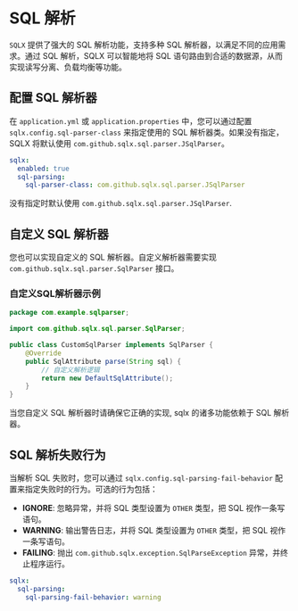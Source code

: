 # SQL 解析

`SQLX` 提供了强大的 SQL 解析功能，支持多种 SQL 解析器，以满足不同的应用需求。通过 SQL 解析，SQLX 可以智能地将 SQL 语句路由到合适的数据源，从而实现读写分离、负载均衡等功能。

## 配置 SQL 解析器

在 `application.yml` 或 `application.properties` 中，您可以通过配置 `sqlx.config.sql-parser-class` 来指定使用的 SQL 解析器类。如果没有指定，SQLX 将默认使用 `com.github.sqlx.sql.parser.JSqlParser`。

```yaml
sqlx:
  enabled: true
  sql-parsing:
    sql-parser-class: com.github.sqlx.sql.parser.JSqlParser
```

没有指定时默认使用 `com.github.sqlx.sql.parser.JSqlParser`.

## 自定义 SQL 解析器

您也可以实现自定义的 SQL 解析器。自定义解析器需要实现 `com.github.sqlx.sql.parser.SqlParser` 接口。

### 自定义SQL解析器示例

```java
package com.example.sqlparser;

import com.github.sqlx.sql.parser.SqlParser;

public class CustomSqlParser implements SqlParser {
    @Override
    public SqlAttribute parse(String sql) {
        // 自定义解析逻辑
        return new DefaultSqlAttribute();
    }
}
```

当您自定义 SQL 解析器时请确保它正确的实现, sqlx 的诸多功能依赖于 SQL 解析器。

## SQL 解析失败行为

当解析 SQL 失败时，您可以通过 `sqlx.config.sql-parsing-fail-behavior` 配置来指定失败时的行为。可选的行为包括：

- **IGNORE**: 忽略异常，并将 SQL 类型设置为 `OTHER` 类型，把 SQL 视作一条写语句。
- **WARNING**: 输出警告日志，并将 SQL 类型设置为 `OTHER` 类型，把 SQL 视作一条写语句。
- **FAILING**: 抛出 `com.github.sqlx.exception.SqlParseException` 异常，并终止程序运行。

```yaml
sqlx:
  sql-parsing:
    sql-parsing-fail-behavior: warning
```
